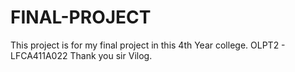 # FINAL-PROJECT
This project is for my final project in this 4th Year college.
OLPT2 - LFCA411A022
Thank you sir Vilog.
